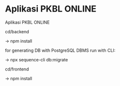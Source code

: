 # Aplikasi PKBL ONLINE


Aplikasi PKBL ONLINE

cd/backend 

-> npm install

for generating DB with PostgreSQL DBMS run with CLI:

-> npx sequence-cli db:migrate

cd/frontend

-> npm install

